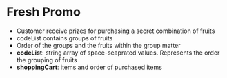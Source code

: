# Fresh Promo

- Customer receive prizes for purchasing a secret combination of fruits
- codeList contains groups of fruits
- Order of the groups and the fruits within the group matter
- **codeList**: string array of space-seaprated values. Represents the order the grouping of fruits
- **shoppingCart**: items and order of purchased items
